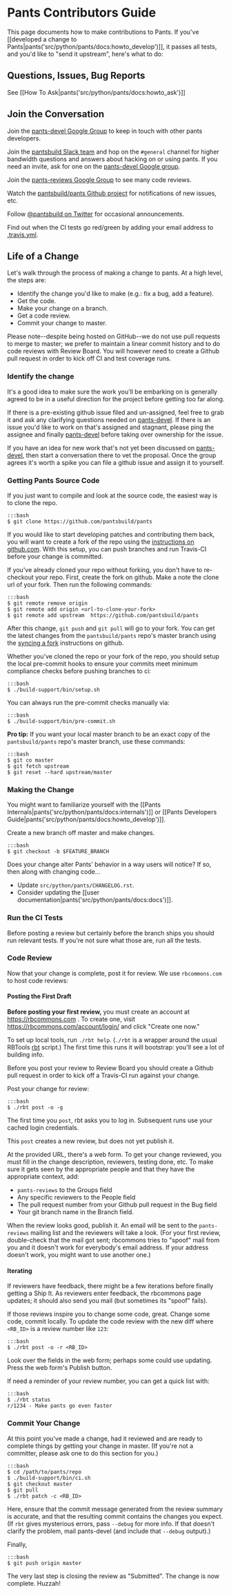 Pants Contributors Guide
========================

This page documents how to make contributions to Pants. If you've
[[developed a change to Pants|pants('src/python/pants/docs:howto_develop')]],
it passes all tests, and
you'd like to "send it upstream", here's what to do:

Questions, Issues, Bug Reports
------------------------------

See [[How To Ask|pants('src/python/pants/docs:howto_ask')]]

Join the Conversation
---------------------

Join the [pants-devel Google Group][pants-devel] to keep in touch with other
pants developers.

Join the [pantsbuild Slack team](https://pantsbuild.slack.com) and hop on the
`#general` channel for higher bandwidth questions and answers about hacking on
or using pants.  If you need an invite, ask for one on the
[pants-devel Google group][pants-devel].

Join the [pants-reviews Google
Group](https://groups.google.com/forum/#!forum/pants-reviews) to see
many code reviews.

Watch the [pantsbuild/pants Github
project](https://github.com/pantsbuild/pants) for notifications of new
issues, etc.

Follow [@pantsbuild on Twitter](https://twitter.com/pantsbuild) for
occasional announcements.

Find out when the CI tests go red/green by adding your email address to
[.travis.yml](https://github.com/pantsbuild/pants/blob/master/.travis.yml).

[pants-devel]: https://groups.google.com/forum/#!forum/pants-devel "pants-devel Google Group"

Life of a Change
----------------

Let's walk through the process of making a change to pants. At a high
level, the steps are:

-   Identify the change you'd like to make (e.g.: fix a bug, add a feature).
-   Get the code.
-   Make your change on a branch.
-   Get a code review.
-   Commit your change to master.

Please note--despite being hosted on GitHub--we do not use pull
requests to merge to master; we prefer to maintain a linear commit
history and to do code reviews with Review Board. You will however
need to create a Github pull request in order to kick off CI and test
coverage runs.

### Identify the change

It's a good idea to make sure the work you'll be embarking on is
generally agreed to be in a useful direction for the project before
getting too far along.

If there is a pre-existing github issue filed and un-assigned, feel free
to grab it and ask any clarifying questions needed on
[pants-devel](https://groups.google.com/forum/#!forum/pants-devel). If
there is an issue you'd like to work on that's assigned and stagnant,
please ping the assignee and finally
[pants-devel](https://groups.google.com/forum/#!forum/pants-devel)
before taking over ownership for the issue.

If you have an idea for new work that's not yet been discussed on
[pants-devel](https://groups.google.com/forum/#!forum/pants-devel), then
start a conversation there to vet the proposal. Once the group agrees
it's worth a spike you can file a github issue and assign it to
yourself.

<a pantsmark="download_source_code"></a>

### Getting Pants Source Code

If you just want to compile and look at the source code, the easiest way
is to clone the repo.

    :::bash
    $ git clone https://github.com/pantsbuild/pants

If you would like to start developing patches and contributing them
back, you will want to create a fork of the repo using the [instructions
on github.com](https://help.github.com/articles/fork-a-repo/). With this
setup, you can push branches and run Travis-CI before your change is
committed.

If you've already cloned your repo without forking, you don't have to
re-checkout your repo. First, create the fork on github. Make a note the
clone url of your fork. Then run the following commands:

    :::bash
    $ git remote remove origin
    $ git remote add origin <url-to-clone-your-fork>
    $ git remote add upstream  https://github.com/pantsbuild/pants

After this change, `git push` and `git pull` will go to your fork. You
can get the latest changes from the `pantsbuild/pants` repo's master
branch using the [syncing a
fork](https://help.github.com/articles/syncing-a-fork/) instructions on
github.

Whether you've cloned the repo or your fork of the repo, you should setup the
local pre-commit hooks to ensure your commits meet minimum compliance checks
before pushing branches to ci:

    :::bash
    $ ./build-support/bin/setup.sh

You can always run the pre-commit checks manually via:

    :::bash
    $ ./build-support/bin/pre-commit.sh

**Pro tip:** If you want your local master branch to be an exact copy of
the `pantsbuild/pants` repo's master branch, use these commands:

    :::bash
    $ git co master
    $ git fetch upstream
    $ git reset --hard upstream/master

### Making the Change

You might want to familiarize yourself with the
[[Pants Internals|pants('src/python/pants/docs:internals')]] or
[[Pants Developers Guide|pants('src/python/pants/docs:howto_develop')]].

Create a new branch off master and make changes.

    :::bash
    $ git checkout -b $FEATURE_BRANCH

Does your change alter Pants' behavior in a way users will notice? If
so, then along with changing code...

+   Update `src/python/pants/CHANGELOG.rst`.
+   Consider updating the
    [[user documentation|pants('src/python/pants/docs:docs')]].

### Run the CI Tests

Before posting a review but certainly before the branch ships you should
run relevant tests. If you're not sure what those are,
<a pantsref="dev_run_all_tests">run all the tests</a>.

### Code Review

Now that your change is complete, post it for review. We use `rbcommons.com` to host code reviews:

#### Posting the First Draft

**Before posting your first review,** you must create an account at
<https://rbcommons.com> . To create one, visit
<https://rbcommons.com/account/login/> and click "Create one now."

To set up local tools, run `./rbt help`. (`./rbt` is a wrapper around
the usual RBTools [rbt](http://www.reviewboard.org/docs/rbtools/dev/)
script.) The first time this runs it will bootstrap: you'll see a lot of
building info.

Before you post your review to Review Board you should <a
pantsref="dev_run_all_tests">create a Github pull request</a> in order
to kick off a Travis-CI run against your change.

Post your change for review:

    :::bash
    $ ./rbt post -o -g

The first time you `post`, rbt asks you to log in. Subsequent runs use
your cached login credentials.

This `post` creates a new review, but does not yet publish it.

At the provided URL, there's a web form. To get your change reviewed,
you must fill in the change description, reviewers, testing done, etc.
To make sure it gets seen by the appropriate people and that they have
the appropriate context, add:

- `pants-reviews` to the Groups field
- Any specific reviewers to the People field
- The pull request number from your Github pull request in the Bug field
- Your git branch name in the Branch field.

When the review looks good, publish it. An email will be sent to the
`pants-reviews` mailing list and the reviewers will take a look. (For
your first review, double-check that the mail got sent; rbcommons tries
to "spoof" mail from you and it doesn't work for everybody's email
address. If your address doesn't work, you might want to use another
one.)

#### Iterating

If reviewers have feedback, there might be a few iterations before
finally getting a Ship It. As reviewers enter feedback, the rbcommons
page updates; it should also send you mail (but sometimes its "spoof"
fails).

If those reviews inspire you to change some code, great. Change some
code, commit locally. To update the code review with the new diff where
`<RB_ID>` is a review number like `123`:

    :::bash
    $ ./rbt post -o -r <RB_ID>

Look over the fields in the web form; perhaps some could use updating.
Press the web form's Publish button.

If need a reminder of your review number, you can get a quick list with:

    :::bash
    $ ./rbt status
    r/1234 - Make pants go even faster

### Commit Your Change

At this point you've made a change, had it reviewed and are ready to
complete things by getting your change in master. (If you're not a
committer, please ask one to do this section for you.)

    :::bash
    $ cd /path/to/pants/repo
    $ ./build-support/bin/ci.sh
    $ git checkout master
    $ git pull
    $ ./rbt patch -c <RB_ID>

Here, ensure that the commit message generated from the review summary
is accurate, and that the resulting commit contains the changes you
expect. (If `rbt` gives mysterious errors, pass `--debug` for more info.
If that doesn't clarify the problem, mail pants-devel (and include that
`--debug` output).)

Finally,

    :::bash
    $ git push origin master

The very last step is closing the review as "Submitted". The change is
now complete. Huzzah!
